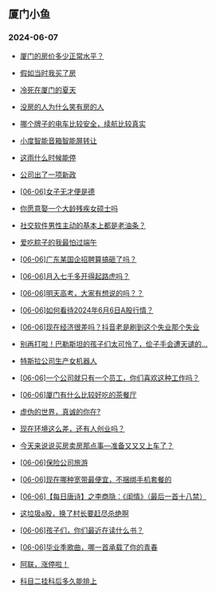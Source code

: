 ## 厦门小鱼 
### 2024-06-07

+ [厦门的房价多少正常水平？](http://bbs.xmfish.com/read-htm-tid-18201005.html)

+ [假如当时我买了房](http://bbs.xmfish.com/read-htm-tid-18200989.html)

+ [冷死在厦门的夏天](http://bbs.xmfish.com/read-htm-tid-18201074.html)

+ [没房的人为什么笑有房的人](http://bbs.xmfish.com/read-htm-tid-18201014.html)

+ [哪个牌子的电车比较安全，续航比较真实](http://bbs.xmfish.com/read-htm-tid-18201025.html)

+ [小度智能音箱智能屏转让](http://bbs.xmfish.com/read-htm-tid-18201424.html)

+ [这雨什么时候能停](http://bbs.xmfish.com/read-htm-tid-18200984.html)

+ [公司出了一项新政](http://bbs.xmfish.com/read-htm-tid-18201003.html)

+ [[06-06]女子无才便是德](http://bbs.xmfish.com/read-htm-tid-18201049.html)

+ [你愿意娶一个大龄残疾女硕士吗](http://bbs.xmfish.com/read-htm-tid-18201155.html)

+ [社交软件男性主动的基本上都是老油条？](http://bbs.xmfish.com/read-htm-tid-18201064.html)

+ [爱吃粽子的我最怕过端午](http://bbs.xmfish.com/read-htm-tid-18201104.html)

+ [[06-06]广东某国企招聘算搞砸了吗？](http://bbs.xmfish.com/read-htm-tid-18201127.html)

+ [[06-06]月入七千多开得起路虎吗？](http://bbs.xmfish.com/read-htm-tid-18201187.html)

+ [[06-06]明天高考，大家有想说的吗？？](http://bbs.xmfish.com/read-htm-tid-18201217.html)

+ [[06-06]如何看待2024年6月6日A股行情？](http://bbs.xmfish.com/read-htm-tid-18201226.html)

+ [[06-06]现在经济很差吗？抖音老是刷到这个失业那个失业](http://bbs.xmfish.com/read-htm-tid-18201340.html)

+ [别再打啦！巴勒斯坦的孩子们太可怜了，侩子手会遭天谴的…](http://bbs.xmfish.com/read-htm-tid-18201278.html)

+ [特斯拉公司生产女机器人](http://bbs.xmfish.com/read-htm-tid-18201150.html)

+ [[06-06]一个公司就只有一个员工，你们喜欢这种工作吗？](http://bbs.xmfish.com/read-htm-tid-18201271.html)

+ [[06-06]厦门有什么比较好吃的茶餐厅](http://bbs.xmfish.com/read-htm-tid-18201205.html)

+ [虚伪的世界，真诚的你在?](http://bbs.xmfish.com/read-htm-tid-18201108.html)

+ [现在环境这么差，还有人创业吗？](http://bbs.xmfish.com/read-htm-tid-18201296.html)

+ [今天来说说买房卖房那点事—准备又又又上车了？](http://bbs.xmfish.com/read-htm-tid-18201320.html)

+ [[06-06]保险公司旅游](http://bbs.xmfish.com/read-htm-tid-18201235.html)

+ [[06-06]现在哪种宽带最便宜，不捆绑手机套餐的](http://bbs.xmfish.com/read-htm-tid-18201455.html)

+ [[06-06]【每日唐诗】之李商隐：《闺情》（最后一首十八禁）](http://bbs.xmfish.com/read-htm-tid-18201353.html)

+ [这垃圾a股，换了村长要赶尽杀绝啊](http://bbs.xmfish.com/read-htm-tid-18201379.html)

+ [[06-06]孩子们，你们最近在读什么书？](http://bbs.xmfish.com/read-htm-tid-18201426.html)

+ [[06-06]毕业季歌曲，哪一首承载了你的青春](http://bbs.xmfish.com/read-htm-tid-18201423.html)

+ [阿联，涨停啦！](http://bbs.xmfish.com/read-htm-tid-18201407.html)

+ [科目二挂科后多久能排上](http://bbs.xmfish.com/read-htm-tid-18201427.html)

